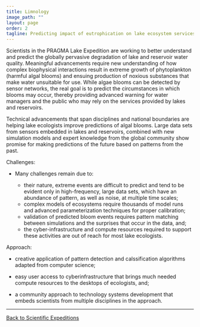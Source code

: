 ```yaml
---
title: Limnology
image_path: ""
layout: page
order: 2
tagline: Predicting impact of eutrophication on lake ecosystem services
---
```


Scientists in the PRAGMA Lake Expedition are working to better understand and predict
the globally pervasive degradation of lake and reservoir water quality.  Meaningful
advancements require new understanding of how complex biophysical interactions result in extreme
growth of phytoplankton (harmful algal blooms) and ensuing production of noxious substances
that make water unsuitable for use.  While algae blooms can be detected by sensor networks,
the real goal is to predict the circumstances in which blooms may occur, thereby providing 
advanced warning for water managers and the public who may rely on the services provided
by lakes and reservoirs. 

Technical advancements that span disciplines and national boundaries are helping lake ecologists
improve predictions of algal blooms.  Large data sets from sensors embedded in lakes and 
reservoirs, combined with new simulation models and expert knowledge from the global community
show promise for making predictions of the future based on patterns from the past.


<span class="strongword">Challenges:</span>

* Many challenges remain due to:

  * their nature, extreme events are difficult to predict and tend to be evident only in 
  high-frequency, large data sets, which have an abundance of pattern, as well as noise,
  at multiple time scales;
  * complex models of ecosystems require thousands of model runs and advanced parameterization
  techniques for proper calibration;
  * validation of predicted bloom events requires pattern matching between simulations and the 
  surprises that occur in the data, and;
  * the cyber-infrastructure and compute resources required to support these activities are out of 
  reach for most lake ecologists.
  

<span class="strongword">Approach:</span>

* creative application of pattern detection and calssification algorithms adapted from computer science;

* easy user access to cyberinfrastructure that brings much needed compute resources to the desktops
of ecologists, and;

* a community approach to technology systems development that embeds scientists from multiple disciplines
in the approach.

<hr class="primary">
<p> <a href="/projects"> Back to Scientific Expeditions </a> </p>

